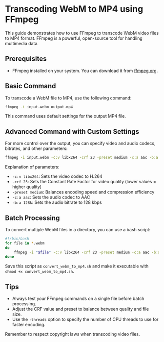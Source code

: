 # Transcoding WebM to MP4 using FFmpeg #

This guide demonstrates how to use FFmpeg to transcode WebM video files to MP4 format. FFmpeg is a powerful, open-source tool for handling multimedia data.

## Prerequisites #

- FFmpeg installed on your system. You can download it from [ffmpeg.org](https://ffmpeg.org/).

## Basic Command #

To transcode a WebM file to MP4, use the following command:

```bash
ffmpeg -i input.webm output.mp4
```

This command uses default settings for the output MP4 file.

## Advanced Command with Custom Settings #

For more control over the output, you can specify video and audio codecs, bitrates, and other parameters:

```bash
ffmpeg -i input.webm -c:v libx264 -crf 23 -preset medium -c:a aac -b:a 128k output.mp4
```

Explanation of parameters:

- `-c:v libx264`: Sets the video codec to H.264
- `-crf 23`: Sets the Constant Rate Factor for video quality (lower values = higher quality)
- `-preset medium`: Balances encoding speed and compression efficiency
- `-c:a aac`: Sets the audio codec to AAC
- `-b:a 128k`: Sets the audio bitrate to 128 kbps

## Batch Processing #

To convert multiple WebM files in a directory, you can use a bash script:

```bash
#!/bin/bash
for file in *.webm
do
    ffmpeg -i "$file" -c:v libx264 -crf 23 -preset medium -c:a aac -b:a 128k "${file%.webm}.mp4"
done
```

Save this script as `convert_webm_to_mp4.sh` and make it executable with `chmod +x convert_webm_to_mp4.sh`.

## Tips #

- Always test your FFmpeg commands on a single file before batch processing.
- Adjust the CRF value and preset to balance between quality and file size.
- Use the `-threads` option to specify the number of CPU threads to use for faster encoding.

Remember to respect copyright laws when transcoding video files.
